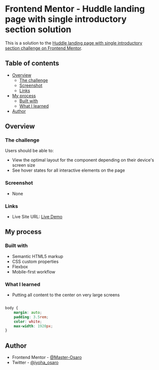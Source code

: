 # Frontend Mentor - Huddle landing page with single introductory section solution

This is a solution to the [Huddle landing page with single introductory section challenge on Frontend Mentor](https://www.frontendmentor.io/challenges/huddle-landing-page-with-a-single-introductory-section-B_2Wvxgi0). 

## Table of contents

- [Overview](#overview)
  - [The challenge](#the-challenge)
  - [Screenshot](#screenshot)
  - [Links](#links)
- [My process](#my-process)
  - [Built with](#built-with)
  - [What I learned](#what-i-learned)
- [Author](#author)

## Overview

### The challenge

Users should be able to:

- View the optimal layout for the component depending on their device's screen size
- See hover states for all interactive elements on the page

### Screenshot

- None


### Links

- Live Site URL: [Live Demo](https://radiant-queijadas-3df7e0.netlify.app)

## My process

### Built with

- Semantic HTML5 markup
- CSS custom properties
- Flexbox
- Mobile-first workflow

### What I learned 

- Putting all content to the center on very large screens

```css

body {
    margin: auto;
    padding: 3.5rem;
    color: white;
    max-width: 1920px;
}

```



## Author
- Frontend Mentor - [@Master-Osaro](https://www.frontendmentor.io/profile/yourusername)
- Twitter - [@iyoha_osaro](https://www.twitter.com/yourusername)
